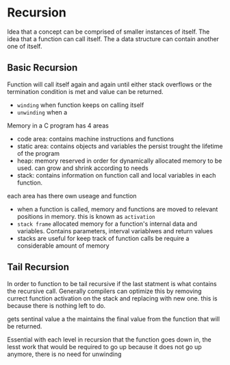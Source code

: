 # Recursion

Idea that a concept can be comprised of smaller instances of itself.
The idea that a function can call itself. The a data structure can contain another one of itself.

## Basic Recursion

Function will call itself again and again until either stack overflows or the termination condition is met and value can be returned.

- `winding` when function keeps on calling itself
- `unwinding` when a 

Memory in a C program has 4 areas

- code area: contains machine instructions and functions
- static area: contains objects and variables the persist trought the lifetime of the program
- heap: memory reserved in order for dynamically allocated memory to be used. can grow and shrink according to needs
- stack: contains information on function call and local variables in each function.

each area has there own useage and function

- when a function is called, memory and functions are moved to relevant positions in memory. this is known as `activation`
- `stack frame` allocated memory for a function's internal data and variables. Contains parameters, interval variablwes and return values
- stacks are useful for keep track of function calls be require a considerable amount of memory

## Tail Recursion

In order to function to be tail recursive if the last statment is what contains the recursive call.
Generally compilers can optimize this by removing currect function activation on the stack and replacing with new one.
this is because there is nothing left to do.

gets sentinal value a the maintains the final value from the function that will be returned.

Essential with each level in recursion that the function goes down in, the lesst work that would be required to go up because it does not go up
anymore, there is no need for unwinding
